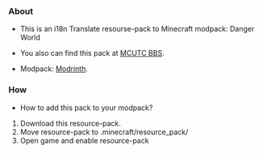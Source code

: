 ### About
- This is an i18n Translate resourse-pack to Minecraft modpack: Danger World

- You also can find this pack at [MCUTC BBS](https://bbs.mcutc.cn/resources/1-20-1-mod-mod.177/).

- Modpack: [Modrinth](https://modrinth.com/modpack/dangerousworld).

### How
- How to add this pack to your modpack?
1. Download this resource-pack.
2. Move resource-pack to .minecraft/resource_pack/
3. Open game and enable resource-pack
